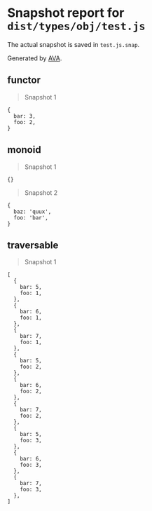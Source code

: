 # Snapshot report for `dist/types/obj/test.js`

The actual snapshot is saved in `test.js.snap`.

Generated by [AVA](https://ava.li).

## functor

> Snapshot 1

    {
      bar: 3,
      foo: 2,
    }

## monoid

> Snapshot 1

    {}

> Snapshot 2

    {
      baz: 'quux',
      foo: 'bar',
    }

## traversable

> Snapshot 1

    [
      {
        bar: 5,
        foo: 1,
      },
      {
        bar: 6,
        foo: 1,
      },
      {
        bar: 7,
        foo: 1,
      },
      {
        bar: 5,
        foo: 2,
      },
      {
        bar: 6,
        foo: 2,
      },
      {
        bar: 7,
        foo: 2,
      },
      {
        bar: 5,
        foo: 3,
      },
      {
        bar: 6,
        foo: 3,
      },
      {
        bar: 7,
        foo: 3,
      },
    ]
